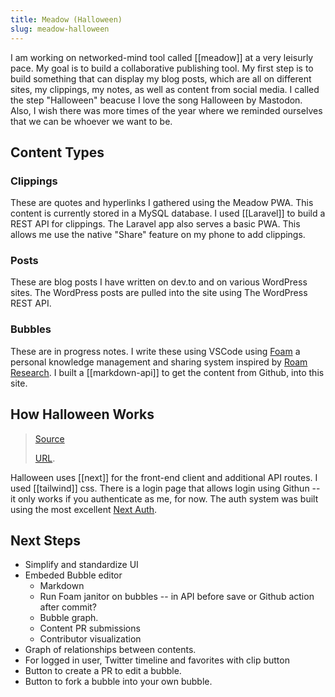 ```yaml
---
title: Meadow (Halloween)
slug: meadow-halloween
---
```


I am working on networked-mind tool called [[meadow]] at a very leisurly pace. My goal is to build a collaborative publishing tool. My first step is to build something that can display my blog posts, which are all on different sites, my clippings, my notes, as well as content from social media. I called the step "Halloween" beacuse I love the song Halloween by Mastodon. Also, I wish there was more times of the year where we reminded ourselves that we can be whoever we want to be.

## Content Types

### Clippings

These are quotes and hyperlinks I gathered using the Meadow PWA. This content is currently stored in a MySQL database. I used [[Laravel]] to build a REST API for clippings. The Laravel app also serves a basic PWA. This allows me use the native "Share" feature on my phone to add clippings.

### Posts

These are blog posts I have written on dev.to and on various WordPress sites. The WordPress posts are pulled into the site using The WordPress REST API.

### Bubbles

These are in progress notes. I write these using VSCode using [Foam](https://foambubble.github.io/foam/) a personal knowledge management and sharing system inspired by [Roam Research](https://roamresearch.com/). I built a [[markdown-api]] to get the content from Github, into this site.

## How Halloween Works

> [Source](https://github.com/shelob9/meadow-halloween)
>
> [URL](https://garden.joshpress.net).

Halloween uses [[next]] for the front-end client and additional API routes. I used [[tailwind]] css. There is a login page that allows login using Githun -- it only works if you authenticate as me, for now. The auth system was built using the most excellent [Next Auth](https://github.com/nextauthjs/next-auth).

## Next Steps

- Simplify and standardize UI
- Embeded Bubble editor
  - Markdown
  - Run Foam janitor on bubbles -- in API before save or Github action after commit?
  - Bubble graph.
  - Content PR submissions
  - Contributor visualization
- Graph of relationships between contents.
- For logged in user, Twitter timeline and favorites with clip button
- Button to create a PR to edit a bubble.
- Button to fork a bubble into your own bubble.
